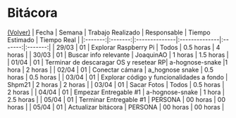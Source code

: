 # Bitácora

[(Volver)](../README.md)
| Fecha  | Semana  | Trabajo Realizado | Responsable | Tiempo Estimado | Tiempo Real |
|:-------:|:-------:|:--------------|:--------------|:-------:|:-------:|
| 29/03 | 01 | Explorar Raspberry Pi | Todos  | 0.5 horas    | 4 horas |
| 30/03 | 01 | Buscar info relevante | JoaquinAO  | 1 horas    | 1.5 horas |
| 01/04 | 01 | Terminar de descaragar OS y resetear RP| a-hognose-snake  |1 hora   | 2 horas |
| 02/04 | 01 | Conectar cámara | a_hognose snake  | 0.5 horas    | 0.5 horas |
| 03/04 | 01 | Explorar código y funcionalidades a fondo | Shpm21  | 2 horas    | 2 horas |
| 03/04 | 01 | Sacar Fotos | Todos | 0.5 horas    | 2 horas |
| 04/04 | 01 | Empezar Entregable #1 | a-hognose-snake  | 1 hora    | 2.5 horas |
| 05/04 | 01 | Terminar Entregable #1 | PERSONA  | 00 horas    | 00 horas |
| 05/04 | 01 | Actualizar bitácora | PERSONA  | 00 horas    | 00 horas |